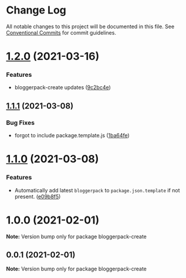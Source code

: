 # Change Log

All notable changes to this project will be documented in this file.
See [Conventional Commits](https://conventionalcommits.org) for commit guidelines.

# [1.2.0](https://github.com/bloggerpack/bloggerpack/compare/bloggerpack-create@1.1.1...bloggerpack-create@1.2.0) (2021-03-16)


### Features

* bloggerpack-create updates ([9c2bc4e](https://github.com/bloggerpack/bloggerpack/commit/9c2bc4e1fb0cfd7572cba89ceea7f517431b7a48))





## [1.1.1](https://github.com/bloggerpack/bloggerpack/compare/bloggerpack-create@1.1.0...bloggerpack-create@1.1.1) (2021-03-08)


### Bug Fixes

* forgot to include package.template.js ([1ba64fe](https://github.com/bloggerpack/bloggerpack/commit/1ba64fee293436dd48fc09d767cfcc479c12c7eb))





# [1.1.0](https://github.com/bloggerpack/bloggerpack/compare/bloggerpack-create@1.0.0...bloggerpack-create@1.1.0) (2021-03-08)


### Features

* Automatically add latest `bloggerpack` to `package.json.template` if not present. ([e09b8f5](https://github.com/bloggerpack/bloggerpack/commit/e09b8f52407b529cb6c4977de63a6b75c2134860))





# 1.0.0 (2021-02-01)

**Note:** Version bump only for package bloggerpack-create





## 0.0.1 (2021-02-01)

**Note:** Version bump only for package bloggerpack-create
